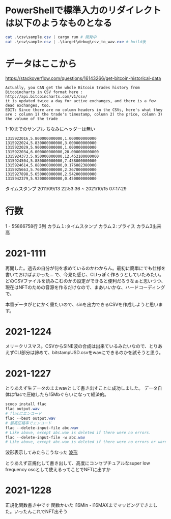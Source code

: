 # PowerShellで標準入力のリダイレクトは以下のようなものとなる

```powershell
cat .\csv\sample.csv | cargo run # 開発中
cat .\csv\sample.csv | .\target\debug\csv_to_wav.exe # build後
```

# データはここから

https://stackoverflow.com/questions/16143266/get-bitcoin-historical-data

```
Actually, you CAN get the whole Bitcoin trades history from Bitcoincharts in CSV format here : http://api.bitcoincharts.com/v1/csv/
it is updated twice a day for active exchanges, and there is a few dead exchanges, too.
EDIT: Since there are no column headers in the CSVs, here's what they are : column 1) the trade's timestamp, column 2) the price, column 3) the volume of the trade
```

1-10までのサンプル
ちなみにヘッダーは無い
```
1315922016,5.800000000000,1.000000000000
1315922024,5.830000000000,3.000000000000
1315922029,5.900000000000,1.000000000000
1315922034,6.000000000000,20.000000000000
1315924373,5.950000000000,12.452100000000
1315924504,5.880000000000,7.458000000000
1315924614,5.880000000000,0.176882380000
1315925663,5.760000000000,2.267000000000
1315927898,5.650000000000,2.542000000000
1315942379,5.920000000000,0.450000000000
```

タイムスタンプ
2011/09/13 22:53:36 ~ 2021/10/15 07:17:29

# 行数
1 - 55866758行 3列
カラム１:タイムスタンプ カラム２:プライス カラム3出来高


# 2021-1111
再開した。過去の自分が何を求めているのかわからん。最初に簡単にでも仕様を書いておけばよかった...
で、今見た感じ、CLIっぽく作ろうとしていたみたい。
どのCSVファイルを読みこむのかの設定ができると便利だろうなぁと思いつつ、
現在はNFTのための音源を作るだけなので、まあいいかな、ハードコーディングで。

本番データがとにかく重たいので、sinを出力できるCSVを作成しようと思います。

# 2021-1224
メリークリスマス。CSVからSINE波の合成は出来ているみたいなので、とりあえずCLI部分は諦めて、bitstampUSD.csvをwavにできるのかを試そうと思う。

# 2021-1227
とりあえず生データのままwavとして書き出すことに成功しました。
データ自体はflacで圧縮したら15Mbぐらいになって経済的。
```powershell
scoop install flac
flac output.wav
# flacにエンコード
flac --best output.wav
# 最高圧縮率でエンコード
flac --delete-input-file abc.wav
# Like above, except abc.wav is deleted if there were no errors.
flac --delete-input-file -w abc.wav
# Like above, except abc.wav is deleted if there were no errors or warnings.
```
波形表示してみたらこうなった
[波形](/img/1227-outputの波形.png)

とりあえず正規化して書き出して、高度にコンセプチュアルなsuper low frequency oscとして使えるってことでNFTに出すか

# 2021-1228
正規化関数書き中です
関数かいた
i16Min - i16MAXまでマッピングできました。いったんこれでNFT出そう